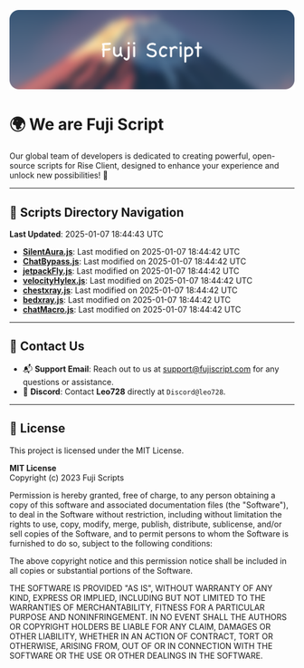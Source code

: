 ![Banner](.github/b.webp)

# 🌍 **We are Fuji Script**

Our global team of developers is dedicated to creating powerful, open-source scripts for Rise Client, designed to enhance your experience and unlock new possibilities! 🌟

---
<!-- SCRIPTS_NAVIGATION_START -->
## 📂 **Scripts Directory Navigation**

**Last Updated**: 2025-01-07 18:44:43 UTC

- **[SilentAura.js](scripts/SilentAura.js)**: Last modified on 2025-01-07 18:44:42 UTC
- **[ChatBypass.js](scripts/ChatBypass.js)**: Last modified on 2025-01-07 18:44:42 UTC
- **[jetpackFly.js](scripts/jetpackFly.js)**: Last modified on 2025-01-07 18:44:42 UTC
- **[velocityHylex.js](scripts/velocityHylex.js)**: Last modified on 2025-01-07 18:44:42 UTC
- **[chestxray.js](scripts/chestxray.js)**: Last modified on 2025-01-07 18:44:42 UTC
- **[bedxray.js](scripts/bedxray.js)**: Last modified on 2025-01-07 18:44:42 UTC
- **[chatMacro.js](scripts/chatMacro.js)**: Last modified on 2025-01-07 18:44:42 UTC

<!-- SCRIPTS_NAVIGATION_END -->

---

## 💬 **Contact Us**  
- 📬 **Support Email**: Reach out to us at [support@fujiscript.com](mailto:support@fujiscript.com) for any questions or assistance.  
- 💬 **Discord**: Contact **Leo728** directly at `Discord@leo728`.

---

## 📜 **License**

This project is licensed under the MIT License.  

**MIT License**  
Copyright (c) 2023 Fuji Scripts  

Permission is hereby granted, free of charge, to any person obtaining a copy of this software and associated documentation files (the "Software"), to deal in the Software without restriction, including without limitation the rights to use, copy, modify, merge, publish, distribute, sublicense, and/or sell copies of the Software, and to permit persons to whom the Software is furnished to do so, subject to the following conditions:  

The above copyright notice and this permission notice shall be included in all copies or substantial portions of the Software.  

THE SOFTWARE IS PROVIDED "AS IS", WITHOUT WARRANTY OF ANY KIND, EXPRESS OR IMPLIED, INCLUDING BUT NOT LIMITED TO THE WARRANTIES OF MERCHANTABILITY, FITNESS FOR A PARTICULAR PURPOSE AND NONINFRINGEMENT. IN NO EVENT SHALL THE AUTHORS OR COPYRIGHT HOLDERS BE LIABLE FOR ANY CLAIM, DAMAGES OR OTHER LIABILITY, WHETHER IN AN ACTION OF CONTRACT, TORT OR OTHERWISE, ARISING FROM, OUT OF OR IN CONNECTION WITH THE SOFTWARE OR THE USE OR OTHER DEALINGS IN THE SOFTWARE.  
